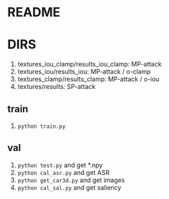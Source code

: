 # README

# DIRS
1. textures_iou_clamp/results_iou_clamp: MP-attack
2. textures_iou/results_iou: MP-attack / o-clamp
3. textures_clamp/results_clamp: MP-attack / o-iou
4. textures/results: SP-attack

## train
1. `python train.py`

## val
1. `python test.py` and get *.npy
2. `python cal_asr.py` and get ASR
3. `python get_car3d.py` and get images
4. `python cal_sal.py` and get saliency
